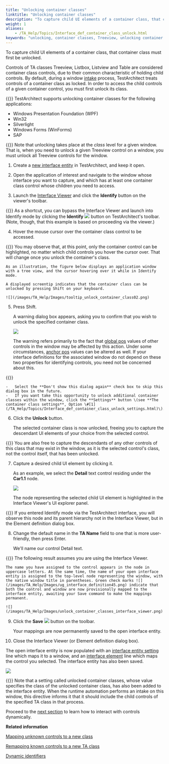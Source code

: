 ```yaml
--- 
title: "Unlocking container classes"
linktitle: "Unlocking container classes"
description: "To capture child UI elements of a container class, that container class must first be unlocked."
weight: 1
aliases: 
    - /TA_Help/Topics/Interface_def_container_class_unlock.html
keywords: "unlocking, container classes, Treeview, unlocking container class, Table, Listbox, Listview"
---
```


To capture child UI elements of a container class, that container class must first be unlocked.

Controls of TA classes Treeview, Listbox, Listview and Table are considered container class controls, due to their common characteristic of holding child controls. By default, during a window [intake](/TA_Help/Topics/Interface_def_intake.html) process, TestArchitect treats controls of a container class as locked. In order to access the child controls of a given container control, you must first unlock its class.

{{<important>}} TestArchitect supports unlocking container classes for the following applications:

-   Windows Presentation Foundation \(WPF\)
-   Win32
-   Silverlight
-   Windows Forms \(WinForms\)
-   SAP

{{<note>}} Note that unlocking takes place at the *class* level for a given window. That is, when you need to unlock a given Treeview control on a window, you must unlock all Treeview controls for the window.

1.  Create a [new interface entity](/TA_Help/Topics/Interface_def_Adding.html) in TestArchitect, and keep it open.

2.  Open the application of interest and navigate to the window whose interface you want to capture, and which has at least one container class control whose children you need to access.

3.  Launch the [Interface Viewer](/TA_Help/Topics/Interface_def_Viewer_identify.html) and click the **Identify** button on the viewer's toolbar.

{{<note>}} As a shortcut, you can bypass the Interface Viewer and launch into Identify mode by clicking the **Identify** ![](/images/TA_Help/Images/btn_Identify.png) button on TestArchitect's toolbar. \(Note, though, that this example is based on proceeding via the viewer.\)

4.  Hover the mouse cursor over the container class control to be accessed.

{{<note>}} You may observe that, at this point, only the container control can be highlighted, no matter which child controls you hover the cursor over. That will change once you unlock the container's class.

    As an illustration, the figure below displays an application window with a tree view, and the cursor hovering over it while in Identify mode.

    A displayed screentip indicates that the container class can be unlocked by pressing Shift on your keyboard.

    ![](/images/TA_Help/Images/tooltip_unlock_container_class02.png)

5.  Press Shift.

    A warning dialog box appears, asking you to confirm that you wish to unlock the specified container class.

    ![](/images/TA_Help/Images/warning_message_unlock_container_class.png)

    The warning refers primarily to the fact that [global pos](/TA_Help/Topics/Interface_def_global_pos.html) values of other controls in the window may be affected by this action. Under some circumstances, [anchor pos](/TA_Help/Topics/prop_anchor.example_01.html) values can be altered as well. If your interface definitions for the associated window do not depend on these two properties for identifying controls, you need not be concerned about this.

{{<tip>}}

    -   Select the **Don't show this dialog again** check box to skip this dialog box in the future.
    -   If you want take this opportunity to unlock additional container classes within the window, click the **Settings** button \(see **The container class settings**, Option \#[1](/TA_Help/Topics/Interface_def_container_class_unlock_settings.html)\).
6.  Click the **Unlock** button.

    The selected container class is now unlocked, freeing you to capture the descendant UI elements of your choice from the selected control.

{{<tip>}} You are also free to capture the descendants of any other controls of this class that may exist in the window, as it is the selected control's class, not the control itself, that has been unlocked.

7.  Capture a desired child UI element by clicking it.

    As an example, we select the **Detail** text control residing under the **Car1.1** node.

    ![](/images/TA_Help/Images/unlock_container_classes_sample_app.png)

    The node representing the selected child UI element is highlighted in the Interface Viewer's UI explorer panel.

{{<note>}} If you entered Identify mode via the TestArchitect interface, you will observe this node and its parent hierarchy not in the Interface Viewer, but in the Element definition dialog box.

8.  Change the default name in the **TA Name** field to one that is more user-friendly, then press Enter.

    We'll name our control Detail text.

{{<note>}} The following result assumes you are using the Interface Viewer.

    The name you have assigned to the control appears in the node in uppercase letters. At the same time, the name of your open interface entity is assigned to the top-level node representing the window, with the native window title in parentheses. Green check marks ![](/images/TA_Help/Images/ug_interface_definition45.png) indicate that both the control and window are now provisionally mapped to the interface entity, awaiting your Save command to make the mappings permanent.

    ![](/images/TA_Help/Images/unlock_container_classes_interface_viewer.png)

9.  Click the **Save** ![](/images/TA_Help/Images/ug_interface_definition44.png) button on the toolbar.

    Your mappings are now permanently saved to the open interface entity.

10. Close the Interface Viewer \(or Element definition dialog box\).


The open interface entity is now populated with an [interface entity setting](/TA_Automation/Topics/bia_interface_entity_setting.html) line which maps it to a window, and an [interface element](/TA_Automation/Topics/bia_interface_element.html) line which maps the control you selected. The interface entity has also been saved.

![](/images/TA_Help/Images/unlock_container_classes_interface_entity.png)

{{<important>}} Note that a setting called unlocked container classes, whose value specifies the class of the unlocked container class, has also been added to the interface entity. When the runtime automation performs an intake on this window, this directive informs it that it should include the child controls of the specified TA class in that process.

Proceed to the [next section](/TA_Help/Topics/Container_class_click_control_dynamically.html) to learn how to interact with controls dynamically.



**Related information**  


[Mapping unknown controls to a new class](/TA_Help/Topics/Mapping_unknown_controls_to_new_class.html)

[Remapping known controls to a new TA class](/TA_Help/Topics/Mapping_known_controls_to_new_class.html)

[Dynamic identifiers](/TA_Help/Topics/The_test_language_dynamic_identifiers.html)

